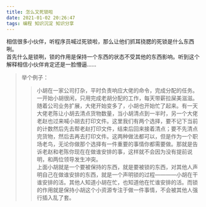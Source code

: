 ```yaml
---
title: 怎么又死锁啦
date: 2021-01-02 20:26:47
tags: 编程 知识沉淀 知识分享
---
```

相信很多小伙伴，听程序员喊过死锁啦，那么让他们抓耳挠腮的死锁是什么东西咧。  
首先什么是锁咧，锁的作用是保持一个东西的状态不受其他的东西影响。听到这个解释相信小伙伴肯定还是一脸懵逼......  
> 举个例子：  
>> 小胡在一家公司打杂，平时负责响应大佬的命令，完成分配的任务。一开始小胡很闲，只用完成老胡分配的工作，每天带薪拉屎美滋滋。随着公司业务扩展，大佬开始变多了，小胡也开始忙了起来。有一天大佬老陈让小胡去清点货物数量，当小胡清点到一半时，另一个大佬老赵也过来喊小胡去打印文件。这里我们有两个选择，要不记下当前的计数然后先去帮老赵打印文件，结束后回来接着清点；要不先清点完货物，然后去再去打印文件。这两种做法都可以，但是作为一个职场老鸟，无论你做那个选择有一件重要的事情你都需要做。那就是告诉老赵和老陈你现在在做谁安排的事，这样就不会因为没有提前说明，和两位领导发生冲突。  
>> 上面小胡就是一个要被保持的东西，就是要被锁的东西，对其他人声明自己在做谁安排的东西，就是一个声明锁的过程————小胡在干谁安排的活。其他人知道小胡在忙，也知道他在忙谁安排的活。而锁的作用就是保持小胡这个小资源专注于做一件事情，不会被其他人强行插入乱了套。